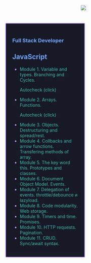 <div align="center" style="margin-bottom: 40px;">
   <a href=""><img src="https://github-readme-streak-stats.herokuapp.com/?user=HaberSerhii&hide_border=true&card_width=1000&theme=tokyonight"/></a>
</div>
<div
     style="
        box-sizing: border-box;
        padding: 20px;
        margin: 10px 0px 5px 5px;
        border: 2px solid #bf91f3;
        border-radius: 3px;
        background-color: #171926;
        height: auto;
        width: 50%;
      "
    >
      <h3 align="left" style="color: #70a5fd">Full Stack Developer</h3>
      <h2 align="left" style="color: #70a5fd">JavaScript</h2>
      <ul style="color: #bf91f3">
        <li><span style="color: #38bdae">Module 1. Variable and types. Branching and Cycles.</span>
           <p><a
            href="https://github.com/HaberSerhii/JavaScript/tree/46be699a7bd7cc8911535d429046aefd2b8eb6d9/Module%201."
            style="color: #38bdae; text-decoration: none"
            >Autocheck (click)</a
                ></p></li>
        <li><span style="color: #38bdae">Module 2. Arrays. Functions.</span>
         <p><a
            href="https://github.com/HaberSerhii/JavaScript/tree/8a42ea97795b24aa31c2e79ae6885f765e002265/Module%202."
            style="color: #38bdae; text-decoration: none"
            >Autocheck (click)</a
                ></p></li>
        <li><span style="color: #38bdae">Module 3. Objects. Destructuring and spread/rest.</span></li>
        <li><span style="color: #38bdae">Module 4. Collbacks and arrow functions. Transfering methods of array.</span></li> 
        <li><span style="color: #38bdae">Module 5. The key word this. Prototypes and classes.</span></li>
        <li><span style="color: #38bdae">Module 6. Document Object Model. Events.</span></li>
        <li><span style="color: #38bdae">Module 7. Delegation of events. throttle/debounce и lazyload.</span></li>
        <li><span style="color: #38bdae">Module 8. Code modularity. Web storage.</span></li>
        <li><span style="color: #38bdae">Module 9. Timers and time. Promises.</span></li> 
        <li><span style="color: #38bdae">Module 10. HTTP requests. Pagination.</span></li> 
        <li><span style="color: #38bdae">Module 11. CRUD. Sync/await syntax.</span></li>
      </ul>
